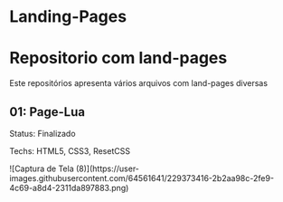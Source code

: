 # Landing-Pages
 <h1>Repositorio com land-pages</h1>
 <p>Este repositórios apresenta vários arquivos com land-pages diversas</p>
 
 <h2>01: Page-Lua</h2>
 <p>Status: Finalizado</p>
 <p>Techs: HTML5, CSS3, ResetCSS</p>
 ![Captura de Tela (8)](https://user-images.githubusercontent.com/64561641/229373416-2b2aa98c-2fe9-4c69-a8d4-2311da897883.png)
